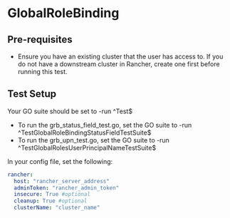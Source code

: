 # GlobalRoleBinding

## Pre-requisites

- Ensure you have an existing cluster that the user has access to. If you do not have a downstream cluster in Rancher, create one first before running this test.

## Test Setup

Your GO suite should be set to -run ^Test<TestSuite>$
- To run the grb_status_field_test.go, set the GO suite to -run ^TestGlobalRoleBindingStatusFieldTestSuite$
- To run the grb_upn_test.go, set the GO suite to -run ^TestGlobalRolesUserPrincipalNameTestSuite$

In your config file, set the following:

```yaml
rancher: 
  host: "rancher_server_address"
  adminToken: "rancher_admin_token"
  insecure: True #optional
  cleanup: True #optional
  clusterName: "cluster_name"
```
